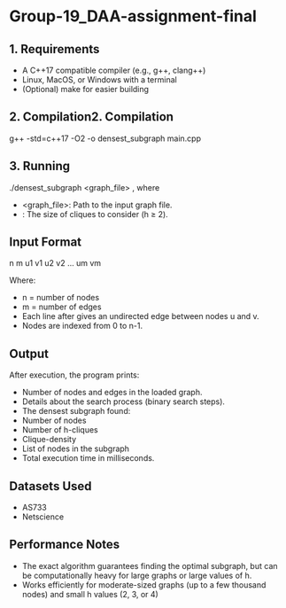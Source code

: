 # Group-19_DAA-assignment-final



## 1. Requirements
* A C++17 compatible compiler (e.g., g++, clang++)
* Linux, MacOS, or Windows with a terminal
* (Optional) make for easier building

## 2. Compilation2. Compilation
g++ -std=c++17 -O2 -o densest_subgraph main.cpp

## 3. Running
./densest_subgraph <graph_file> <h>  , where
* <graph_file>: Path to the input graph file.
* <h>: The size of cliques to consider (h ≥ 2).


## Input Format
n m
u1 v1
u2 v2
...
um vm

Where:
* n = number of nodes
* m = number of edges
* Each line after gives an undirected edge between nodes u and v.
* Nodes are indexed from 0 to n-1.


## Output

After execution, the program prints:
* Number of nodes and edges in the loaded graph.
* Details about the search process (binary search steps).
* The densest subgraph found:
* Number of nodes
* Number of h-cliques
* Clique-density
* List of nodes in the subgraph
* Total execution time in milliseconds.

## Datasets Used
* AS733
* Netscience

## Performance Notes
* The exact algorithm guarantees finding the optimal subgraph, but can be computationally heavy for large graphs or large values of h.
* Works efficiently for moderate-sized graphs (up to a few thousand nodes) and small h values (2, 3, or 4)










